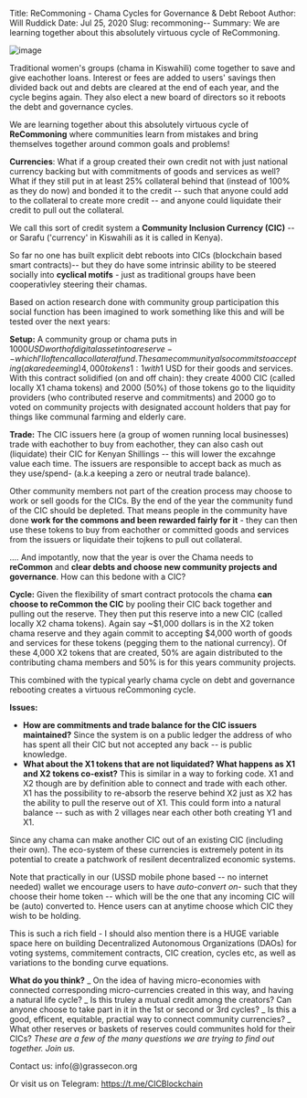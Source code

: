 Title: ReCommoning - Chama Cycles for Governance & Debt Reboot
Author: Will Ruddick
Date: Jul 25, 2020
Slug: recommoning--
Summary: We are learning together about this absolutely virtuous cycle of
ReCommoning.

![image](images/blog/recommoning--1.webp)

Traditional women's groups (chama in Kiswahili) come together to save
and give eachother loans. Interest or fees are added to users' savings
then divided back out and debts are cleared at the end of each year, and
the cycle begins again. They also elect a new board of directors so it
reboots the debt and governance cycles.

We are learning together about this absolutely virtuous cycle of
**ReCommoning** where communities learn from mistakes and bring
themselves together around common goals and problems!

**Currencies**: What if a group created their own credit not with just
national currency backing but with commitments of goods and services as
well? What if they still put in at least 25% collateral behind that
(instead of 100% as they do now) and bonded it to the credit -- such
that anyone could add to the collateral to create more credit -- and
anyone could liquidate their credit to pull out the collateral.

We call this sort of credit system a **Community Inclusion Currency
(CIC)** -- or Sarafu ('currency' in Kiswahili as it is called in
Kenya).

So far no one has built explicit debt reboots into CICs (blockchain
based smart contracts)-- but they do have some intrinsic ability to be
steered socially into **cyclical motifs** - just as traditional groups
have been cooperativley steering their chamas.

Based on action research done with community group participation this
social function has been imagined to work something like this and will
be tested over the next years:

**Setup:** A community group or chama puts in $1000 USD worth of
digital asset into a reserve -- which I'll often call a collateral fund.
The same community also commits to accepting (aka redeeming) 4,000
tokens 1:1 with 1$ USD for their goods and services. With this contract
solidified (on and off chain): they create 4000 CIC (called locally X1
chama tokens) and 2000 (50%) of those tokens go to the liquidity
providers (who contributed reserve and commitments) and 2000 go to voted
on community projects with designated account holders that pay for
things like communal farming and elderly care.

**Trade:** The CIC issuers here (a group of women running local
businesses) trade with eachother to buy from eachother, they can also
cash out (liquidate) their CIC for Kenyan Shillings -- this will lower
the excahnge value each time. The issuers are responsible to accept back
as much as they use/spend- (a.k.a keeping a zero or neutral trade
balance).

Other community members not part of the creation process may choose to
work or sell goods for the CICs. By the end of the year the community
fund of the CIC should be depleted. That means people in the community
have done **work for the commons and been rewarded fairly for it** -
they can then use these tokens to buy from eachother or committed goods
and services from the issuers or liquidate their tojkens to pull out
collateral.

.... And impotantly, now that the year is over the Chama needs to
**reCommon** and **clear debts and choose new community projects and
governance**. How can this bedone with a CIC?

**Cycle:** Given the flexibility of smart contract protocols the chama
**can choose to reCommon the CIC** by pooling their CIC back together
and pulling out the reserve. They then put this reserve into a new CIC
(called locally X2 chama tokens). Again say ~$1,000 dollars is in the
X2 token chama reserve and they again commit to accepting $4,000 worth
of goods and services for these tokens (pegging them to the national
currency). Of these 4,000 X2 tokens that are created, 50% are again
distributed to the contributing chama members and 50% is for this years
community projects.

This combined with the typical yearly chama cycle on debt and governance
rebooting creates a virtuous reCommoning cycle.

**Issues:**

- **How are commitments and trade balance for the CIC issuers
  maintained?** Since the system is on a public ledger the address of
  who has spent all their CIC but not accepted any back -- is public
  knowledge.
- **What about the X1 tokens that are not liquidated? What happens as
  X1 and X2 tokens co-exist?** This is similar in a way to forking
  code. X1 and X2 though are by definition able to connect and trade
  with each other. X1 has the possibility to re-absorb the reserve
  behind X2 just as X2 has the ability to pull the reserve out of X1.
  This could form into a natural balance -- such as with 2 villages
  near each other both creating Y1 and X1.

Since any chama can make another CIC out of an existing CIC (including
their own). The eco-system of these currencies is extremely potent in
its potential to create a patchwork of resilent decentralized economic
systems.

Note that practically in our (USSD mobile phone based -- no internet
needed) wallet we encourage users to have _auto-convert on-_ such that
they choose their home token -- which will be the one that any incoming
CIC will be (auto) converted to. Hence users can at anytime choose which
CIC they wish to be holding.

This is such a rich field - I should also mention there is a HUGE
variable space here on building Decentralized Autonomous Organizations
(DAOs) for voting systems, commitement contracts, CIC creation, cycles
etc, as well as variations to the bonding curve equations.

**What do you think?** _ On the idea of having micro-economies with
connected corresponding micro-currencies created in this way, and having
a natural life cycle? _ Is this truley a mutual credit among the
creators? Can anyone choose to take part in it in the 1st or second or
3rd cycles? _ Is this a good, efficent, equitable, practial way to
connect community currencies? _ What other reserves or baskets of
reserves could communites hold for their CICs? _These are a few of the
many questions we are trying to find out together. Join us._

Contact us: info(@)grassecon.org

Or visit us on Telegram: <https://t.me/CICBlockchain>
